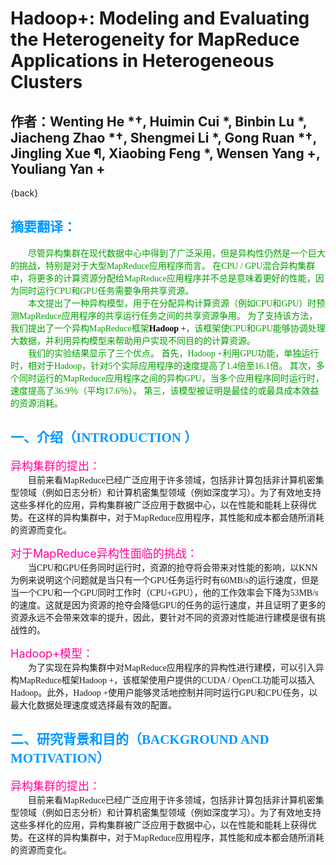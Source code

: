 # Hadoop+: Modeling and Evaluating the Heterogeneity for MapReduce Applications in Heterogeneous Clusters

## 作者：Wenting He *†, Huimin Cui *, Binbin Lu *, Jiacheng Zhao *†, Shengmei Li *, Gong Ruan *†, Jingling Xue ¶, Xiaobing Feng *, Wensen Yang +, Youliang Yan +
{back}
<br>
<h2><font face="STCAIYUN" color="#0099ff">摘要翻译：</font></h2>

<font face="微软雅黑" color="STCAIYUN">&emsp;&emsp;尽管异构集群在现代数据中心中得到了广泛采用，但是异构性仍然是一个巨大的挑战，特别是对于大型MapReduce应用程序而言。 在CPU / GPU混合异构集群中，将更多的计算资源分配给MapReduce应用程序并不总是意味着更好的性能，因为同时运行CPU和GPU任务需要争用共享资源。
<br>
&emsp;&emsp;本文提出了一种异构模型，用于在分配异构计算资源（例如CPU和GPU）时预测MapReduce应用程序的共享运行任务之间的共享资源争用。 为了支持该方法，我们提出了一个异构MapReduce框架<font color="black">**Hadoop** +</font>，该框架使CPU和GPU能够协调处理大数据，并利用异构模型来帮助用户实现不同目的的计算资源。<br>
&emsp;&emsp;我们的实验结果显示了三个优点。 首先，Hadoop +利用GPU功能，单独运行时，相对于Hadoop，针对5个实际应用程序的速度提高了1.4倍至16.1倍。 其次，多个同时运行的MapReduce应用程序之间的异构GPU，当多个应用程序同时运行时，速度提高了36.9％（平均17.6％）。 第三，该模型被证明是最佳的或最具成本效益的资源消耗。
</font>

<h2><font face="STCAIYUN" color="#0099ff">一、介绍（INTRODUCTION ）
</font></h2>

<font color="#FF0099" size="4dp">异构集群的提出：</font><br>
<font face="微软雅黑">&emsp;&emsp;目前来看MapReduce已经广泛应用于许多领域，包括非计算包括非计算机密集型领域（例如日志分析）和计算机密集型领域（例如深度学习）。为了有效地支持这些多样化的应用，异构集群被广泛应用于数据中心，以在性能和能耗上获得优势。在这样的异构集群中，对于MapReduce应用程序，其性能和成本都会随所消耗的资源而变化。
</font>

<font color="#FF0099" size="4dp">对于MapReduce异构性面临的挑战：</font><br>
<font face="微软雅黑">&emsp;&emsp;当CPU和GPU任务同时运行时，资源的抢夺将会带来对性能的影响，以KNN为例来说明这个问题就是当只有一个GPU任务运行时有60MB/s的运行速度，但是当一个CPU和一个GPU同时工作时（CPU+GPU），他的工作效率会下降为53MB/s的速度。这就是因为资源的抢夺会降低GPU的任务的运行速度，并且证明了更多的资源永远不会带来效率的提升，因此，要针对不同的资源对性能进行建模是很有挑战性的。
</font>

<font color="#FF0099" size="4dp">Hadoop+模型：</font><br>
<font face="微软雅黑">&emsp;&emsp;为了实现在异构集群中对MapReduce应用程序的异构性进行建模，可以引入异构MapReduce框架Hadoop +，该框架使用户提供的CUDA / OpenCL功能可以插入Hadoop。此外，Hadoop +使用户能够灵活地控制并同时运行GPU和CPU任务，以最大化数据处理速度或选择最有效的配置。
</font>

<h2><font face="STCAIYUN" color="#0099ff">二、研究背景和目的（BACKGROUND AND MOTIVATION）
</font></h2>

<font color="#FF0099" size="4dp">异构集群的提出：</font><br>
<font face="微软雅黑">&emsp;&emsp;目前来看MapReduce已经广泛应用于许多领域，包括非计算包括非计算机密集型领域（例如日志分析）和计算机密集型领域（例如深度学习）。为了有效地支持这些多样化的应用，异构集群被广泛应用于数据中心，以在性能和能耗上获得优势。在这样的异构集群中，对于MapReduce应用程序，其性能和成本都会随所消耗的资源而变化。
</font>

